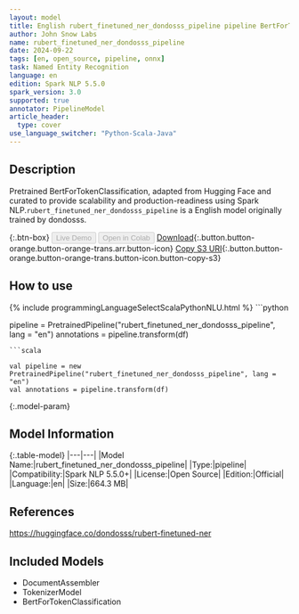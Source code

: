 ```yaml
---
layout: model
title: English rubert_finetuned_ner_dondosss_pipeline pipeline BertForTokenClassification from dondosss
author: John Snow Labs
name: rubert_finetuned_ner_dondosss_pipeline
date: 2024-09-22
tags: [en, open_source, pipeline, onnx]
task: Named Entity Recognition
language: en
edition: Spark NLP 5.5.0
spark_version: 3.0
supported: true
annotator: PipelineModel
article_header:
  type: cover
use_language_switcher: "Python-Scala-Java"
---
```


## Description

Pretrained BertForTokenClassification, adapted from Hugging Face and curated to provide scalability and production-readiness using Spark NLP.`rubert_finetuned_ner_dondosss_pipeline` is a English model originally trained by dondosss.

{:.btn-box}
<button class="button button-orange" disabled>Live Demo</button>
<button class="button button-orange" disabled>Open in Colab</button>
[Download](https://s3.amazonaws.com/auxdata.johnsnowlabs.com/public/models/rubert_finetuned_ner_dondosss_pipeline_en_5.5.0_3.0_1726977973677.zip){:.button.button-orange.button-orange-trans.arr.button-icon}
[Copy S3 URI](s3://auxdata.johnsnowlabs.com/public/models/rubert_finetuned_ner_dondosss_pipeline_en_5.5.0_3.0_1726977973677.zip){:.button.button-orange.button-orange-trans.button-icon.button-copy-s3}

## How to use



<div class="tabs-box" markdown="1">
{% include programmingLanguageSelectScalaPythonNLU.html %}
```python

pipeline = PretrainedPipeline("rubert_finetuned_ner_dondosss_pipeline", lang = "en")
annotations =  pipeline.transform(df)   

```
```scala

val pipeline = new PretrainedPipeline("rubert_finetuned_ner_dondosss_pipeline", lang = "en")
val annotations = pipeline.transform(df)

```
</div>

{:.model-param}
## Model Information

{:.table-model}
|---|---|
|Model Name:|rubert_finetuned_ner_dondosss_pipeline|
|Type:|pipeline|
|Compatibility:|Spark NLP 5.5.0+|
|License:|Open Source|
|Edition:|Official|
|Language:|en|
|Size:|664.3 MB|

## References

https://huggingface.co/dondosss/rubert-finetuned-ner

## Included Models

- DocumentAssembler
- TokenizerModel
- BertForTokenClassification